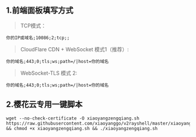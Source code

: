 ## 1.前端面板填写方式

>TCP模式：

    你的IP或域名;10086;2;tcp;;
>CloudFlare CDN + WebSocket 模式1（推荐）:

    你的域名;443;0;tls;ws;path=/|host=你的域名
>WebSocket-TLS 模式 2:

    你的域名;443;0;tls;ws;path=/|host=你的域名

## 2.樱花云专用一键脚本
    wget --no-check-certificate -O xiaoyangzengqiang.sh https://raw.githubusercontent.com/xiaoyanggo/v2rayshell/master/xiaoyangzengqiang.sh && chmod +x xiaoyangzengqiang.sh && ./xiaoyangzengqiang.sh